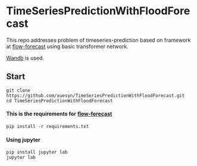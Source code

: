 # TimeSeriesPredictionWithFloodForecast

This repo addresses problem of timeseries-prediction based on framework at [flow-forecast](https://github.com/AIStream-Peelout/flow-forecast) using basic transformer network.

[Wandb](https://wandb.ai/) is used.

## Start

```
git clone https://github.com/xuesyn/TimeSeriesPredictionWithFloodForecast.git
cd TimeSeriesPredictionWithFloodForecast
```

#### This is the requirements for [flow-forecast](https://github.com/AIStream-Peelout/flow-forecast)
```
pip install -r requirements.txt
```

#### Using jupyter
```
pip install jupyter lab
jupyter lab
```
